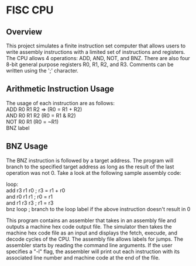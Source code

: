# FISC CPU 

## Overview
This project simulates a finite instruction set computer that allows users to write assembly instructions with a limited set of instructions and registers. The CPU allows 4 operations: ADD, AND, NOT, and BNZ. There are also four 8-bit general purpose registers R0, R1, R2, and R3. Comments can be written using the ';' character.

## Arithmetic Instruction Usage
The usage of each instruction are as follows:  
ADD R0 R1 R2 => (R0 = R1 + R2)  
AND R0 R1 R2 (R0 = R1 & R2)  
NOT R0 R1 (R0 = ~R1)  
BNZ label  

## BNZ Usage
The BNZ instruction is followed by a target address. The program will branch to the specified target address as long as the result of the last operation was not 0. Take a look at the following sample assembly code:  

loop:  
  add r3 r1 r0  ;  r3 = r1 + r0  
  and r0 r1 r1  ;  r0 = r1  
  and r1 r3 r3  ;  r1 = r3  
  bnz loop ; branch to the loop label if the above instruction doesn't result in 0

This program contains an assembler that takes in an assembly file and outputs a machine hex code output file. The simulator then takes the machine hex code file as an input and displays the fetch, execude, and decode cycles of the CPU.   The assembly file allows labels for jumps. The assembler starts by reading the command line arguments. If the user specifies a "-l" flag, the assembler will print out each instruction with its associated line number and machine code at the end of the file. 
